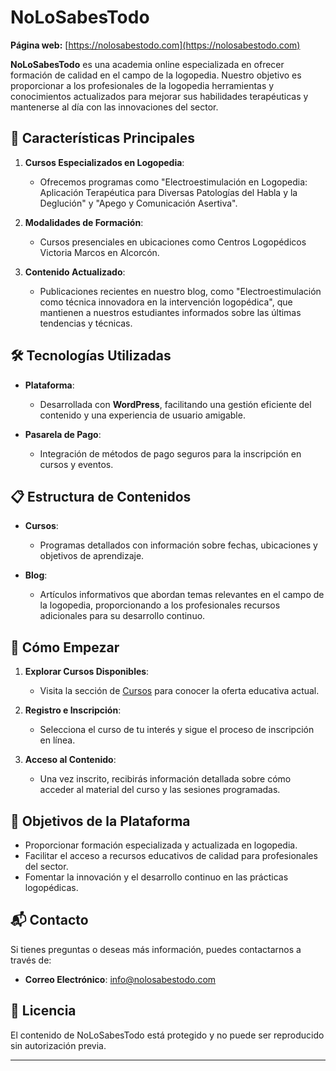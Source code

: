 # NoLoSabesTodo

**Página web:** [https://nolosabestodo.com](https://nolosabestodo.com)

**NoLoSabesTodo** es una academia online especializada en ofrecer formación de calidad en el campo de la logopedia. Nuestro objetivo es proporcionar a los profesionales de la logopedia herramientas y conocimientos actualizados para mejorar sus habilidades terapéuticas y mantenerse al día con las innovaciones del sector.

## 🌟 **Características Principales**

1. **Cursos Especializados en Logopedia**:
   - Ofrecemos programas como "Electroestimulación en Logopedia: Aplicación Terapéutica para Diversas Patologías del Habla y la Deglución" y "Apego y Comunicación Asertiva".

2. **Modalidades de Formación**:
   - Cursos presenciales en ubicaciones como Centros Logopédicos Victoria Marcos en Alcorcón.

3. **Contenido Actualizado**:
   - Publicaciones recientes en nuestro blog, como "Electroestimulación como técnica innovadora en la intervención logopédica", que mantienen a nuestros estudiantes informados sobre las últimas tendencias y técnicas.

## 🛠️ **Tecnologías Utilizadas**

- **Plataforma**:
  - Desarrollada con **WordPress**, facilitando una gestión eficiente del contenido y una experiencia de usuario amigable.

- **Pasarela de Pago**:
  - Integración de métodos de pago seguros para la inscripción en cursos y eventos.

## 📋 **Estructura de Contenidos**

- **Cursos**:
  - Programas detallados con información sobre fechas, ubicaciones y objetivos de aprendizaje.

- **Blog**:
  - Artículos informativos que abordan temas relevantes en el campo de la logopedia, proporcionando a los profesionales recursos adicionales para su desarrollo continuo.

## 🚀 **Cómo Empezar**

1. **Explorar Cursos Disponibles**:
   - Visita la sección de [Cursos](https://nolosabestodo.com/courses/) para conocer la oferta educativa actual.

2. **Registro e Inscripción**:
   - Selecciona el curso de tu interés y sigue el proceso de inscripción en línea.

3. **Acceso al Contenido**:
   - Una vez inscrito, recibirás información detallada sobre cómo acceder al material del curso y las sesiones programadas.

## 🎯 **Objetivos de la Plataforma**

- Proporcionar formación especializada y actualizada en logopedia.
- Facilitar el acceso a recursos educativos de calidad para profesionales del sector.
- Fomentar la innovación y el desarrollo continuo en las prácticas logopédicas.

## 📬 **Contacto**

Si tienes preguntas o deseas más información, puedes contactarnos a través de:

- **Correo Electrónico**: [info@nolosabestodo.com](mailto:info@nolosabestodo.com)

## 📝 **Licencia**

El contenido de NoLoSabesTodo está protegido y no puede ser reproducido sin autorización previa.

---
